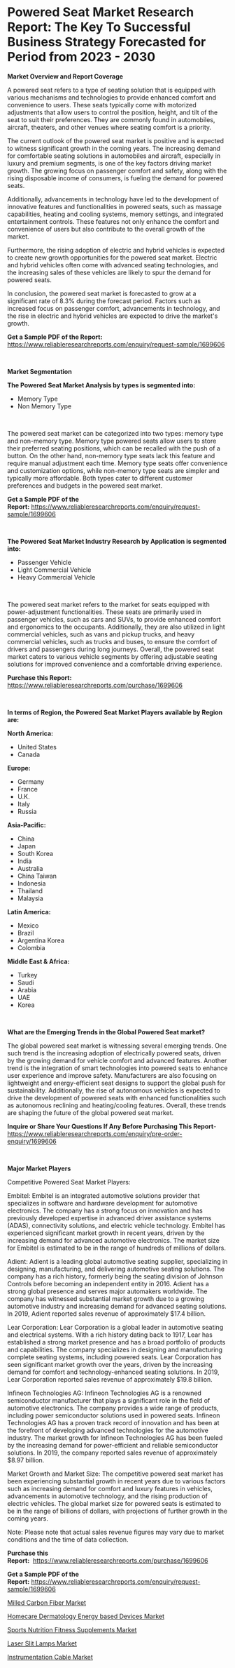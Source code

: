 <p><h1>Powered Seat Market Research Report: The Key To Successful Business Strategy Forecasted for Period from 2023 - 2030</h1></p><p><strong>Market Overview and Report Coverage</strong></p>
<p><p>A powered seat refers to a type of seating solution that is equipped with various mechanisms and technologies to provide enhanced comfort and convenience to users. These seats typically come with motorized adjustments that allow users to control the position, height, and tilt of the seat to suit their preferences. They are commonly found in automobiles, aircraft, theaters, and other venues where seating comfort is a priority.</p><p>The current outlook of the powered seat market is positive and is expected to witness significant growth in the coming years. The increasing demand for comfortable seating solutions in automobiles and aircraft, especially in luxury and premium segments, is one of the key factors driving market growth. The growing focus on passenger comfort and safety, along with the rising disposable income of consumers, is fueling the demand for powered seats.</p><p>Additionally, advancements in technology have led to the development of innovative features and functionalities in powered seats, such as massage capabilities, heating and cooling systems, memory settings, and integrated entertainment controls. These features not only enhance the comfort and convenience of users but also contribute to the overall growth of the market.</p><p>Furthermore, the rising adoption of electric and hybrid vehicles is expected to create new growth opportunities for the powered seat market. Electric and hybrid vehicles often come with advanced seating technologies, and the increasing sales of these vehicles are likely to spur the demand for powered seats.</p><p>In conclusion, the powered seat market is forecasted to grow at a significant rate of 8.3% during the forecast period. Factors such as increased focus on passenger comfort, advancements in technology, and the rise in electric and hybrid vehicles are expected to drive the market's growth.</p></p>
<p><strong>Get a Sample PDF of the Report:</strong> <a href="https://www.reliableresearchreports.com/enquiry/request-sample/1699606">https://www.reliableresearchreports.com/enquiry/request-sample/1699606</a></p>
<p>&nbsp;</p>
<p><strong>Market Segmentation</strong></p>
<p><strong>The Powered Seat Market Analysis by types is segmented into:</strong></p>
<p><ul><li>Memory Type</li><li>Non Memory Type</li></ul></p>
<p>&nbsp;</p>
<p><p>The powered seat market can be categorized into two types: memory type and non-memory type. Memory type powered seats allow users to store their preferred seating positions, which can be recalled with the push of a button. On the other hand, non-memory type seats lack this feature and require manual adjustment each time. Memory type seats offer convenience and customization options, while non-memory type seats are simpler and typically more affordable. Both types cater to different customer preferences and budgets in the powered seat market.</p></p>
<p><strong>Get a Sample PDF of the Report:</strong>&nbsp;<a href="https://www.reliableresearchreports.com/enquiry/request-sample/1699606">https://www.reliableresearchreports.com/enquiry/request-sample/1699606</a></p>
<p>&nbsp;</p>
<p><strong>The Powered Seat Market Industry Research by Application is segmented into:</strong></p>
<p><ul><li>Passenger Vehicle</li><li>Light Commercial Vehicle</li><li>Heavy Commercial Vehicle</li></ul></p>
<p>&nbsp;</p>
<p><p>The powered seat market refers to the market for seats equipped with power-adjustment functionalities. These seats are primarily used in passenger vehicles, such as cars and SUVs, to provide enhanced comfort and ergonomics to the occupants. Additionally, they are also utilized in light commercial vehicles, such as vans and pickup trucks, and heavy commercial vehicles, such as trucks and buses, to ensure the comfort of drivers and passengers during long journeys. Overall, the powered seat market caters to various vehicle segments by offering adjustable seating solutions for improved convenience and a comfortable driving experience.</p></p>
<p><strong>Purchase this Report:</strong>&nbsp; <a href="https://www.reliableresearchreports.com/purchase/1699606">https://www.reliableresearchreports.com/purchase/1699606</a></p>
<p>&nbsp;</p>
<p><strong>In terms of Region, the Powered Seat Market Players available by Region are:</strong></p>
<p>
    <p> <strong> North America: </strong>
        <ul>
            <li>United States</li>
            <li>Canada</li>
        </ul>
        </p> 
    <p> <strong> Europe: </strong>
        <ul>
            <li>Germany</li>
            <li>France</li>
            <li>U.K.</li>
            <li>Italy</li>
            <li>Russia</li>
        </ul>
        </p> 
    <p> <strong> Asia-Pacific: </strong>
        <ul>
            <li>China</li>
            <li>Japan</li>
            <li>South Korea</li>
            <li>India</li>
            <li>Australia</li>
            <li>China Taiwan</li>
            <li>Indonesia</li>
            <li>Thailand</li>
            <li>Malaysia</li>
        </ul>
        </p> 
    <p> <strong> Latin America: </strong>
        <ul>
            <li>Mexico</li>
            <li>Brazil</li>
            <li>Argentina Korea</li>
            <li>Colombia</li>
        </ul>
        </p> 
    <p> <strong> Middle East & Africa: </strong>
        <ul>
            <li>Turkey</li>
            <li>Saudi</li>
            <li>Arabia</li>
            <li>UAE</li>
            <li>Korea</li>
        </ul>
    </p>
    </p>
<p>&nbsp;</p>
<p><strong>What are the Emerging Trends in the Global Powered Seat market?</strong></p>
<p><p>The global powered seat market is witnessing several emerging trends. One such trend is the increasing adoption of electrically powered seats, driven by the growing demand for vehicle comfort and advanced features. Another trend is the integration of smart technologies into powered seats to enhance user experience and improve safety. Manufacturers are also focusing on lightweight and energy-efficient seat designs to support the global push for sustainability. Additionally, the rise of autonomous vehicles is expected to drive the development of powered seats with enhanced functionalities such as autonomous reclining and heating/cooling features. Overall, these trends are shaping the future of the global powered seat market.</p></p>
<p><strong>Inquire or Share Your Questions If Any Before Purchasing This Report</strong>- <a href="https://www.reliableresearchreports.com/enquiry/pre-order-enquiry/1699606">https://www.reliableresearchreports.com/enquiry/pre-order-enquiry/1699606</a></p>
<p>&nbsp;</p>
<p><strong>Major Market Players</strong></p>
<p><p>Competitive Powered Seat Market Players:</p><p>Embitel: Embitel is an integrated automotive solutions provider that specializes in software and hardware development for automotive electronics. The company has a strong focus on innovation and has previously developed expertise in advanced driver assistance systems (ADAS), connectivity solutions, and electric vehicle technology. Embitel has experienced significant market growth in recent years, driven by the increasing demand for advanced automotive electronics. The market size for Embitel is estimated to be in the range of hundreds of millions of dollars.</p><p>Adient: Adient is a leading global automotive seating supplier, specializing in designing, manufacturing, and delivering automotive seating solutions. The company has a rich history, formerly being the seating division of Johnson Controls before becoming an independent entity in 2016. Adient has a strong global presence and serves major automakers worldwide. The company has witnessed substantial market growth due to a growing automotive industry and increasing demand for advanced seating solutions. In 2019, Adient reported sales revenue of approximately $17.4 billion.</p><p>Lear Corporation: Lear Corporation is a global leader in automotive seating and electrical systems. With a rich history dating back to 1917, Lear has established a strong market presence and has a broad portfolio of products and capabilities. The company specializes in designing and manufacturing complete seating systems, including powered seats. Lear Corporation has seen significant market growth over the years, driven by the increasing demand for comfort and technology-enhanced seating solutions. In 2019, Lear Corporation reported sales revenue of approximately $19.8 billion.</p><p>Infineon Technologies AG: Infineon Technologies AG is a renowned semiconductor manufacturer that plays a significant role in the field of automotive electronics. The company provides a wide range of products, including power semiconductor solutions used in powered seats. Infineon Technologies AG has a proven track record of innovation and has been at the forefront of developing advanced technologies for the automotive industry. The market growth for Infineon Technologies AG has been fueled by the increasing demand for power-efficient and reliable semiconductor solutions. In 2019, the company reported sales revenue of approximately $8.97 billion.</p><p>Market Growth and Market Size: The competitive powered seat market has been experiencing substantial growth in recent years due to various factors such as increasing demand for comfort and luxury features in vehicles, advancements in automotive technology, and the rising production of electric vehicles. The global market size for powered seats is estimated to be in the range of billions of dollars, with projections of further growth in the coming years.</p><p>Note: Please note that actual sales revenue figures may vary due to market conditions and the time of data collection.</p></p>
<p><strong>Purchase this Report:</strong>&nbsp;&nbsp;<a href="https://www.reliableresearchreports.com/purchase/1699606">https://www.reliableresearchreports.com/purchase/1699606</a></p>
<p></p>
<p><strong>Get a Sample PDF of the Report:</strong>&nbsp;<a href="https://www.reliableresearchreports.com/enquiry/request-sample/1699606">https://www.reliableresearchreports.com/enquiry/request-sample/1699606</a></p>
<p><p><a href="https://github.com/mahnoor2003/Market-Research-Report-List-1/blob/main/milled-carbon-fiber-market.md">Milled Carbon Fiber Market</a></p><p><a href="https://www.linkedin.com/pulse/homecare-dermatology-energy-based-devices-market-share/">Homecare Dermatology Energy based Devices Market</a></p><p><a href="https://www.linkedin.com/pulse/sports-nutrition-fitness-supplements-market-insights/">Sports Nutrition Fitness Supplements Market</a></p><p><a href="https://github.com/marloy8/Market-Research-Report-List-1/blob/main/laser-slit-lamps-market.md">Laser Slit Lamps Market</a></p><p><a href="https://medium.com/@sureshrainarp23/instrumentation-cable-nbsp-market-focuses-on-market-share-size-and-projected-forecast-till-2030-79d7afb248d8">Instrumentation Cable Market</a></p></p>